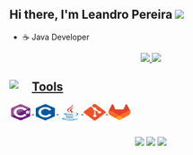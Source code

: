 ## Hi there, I'm Leandro Pereira <img src="http://gifgifs.com/animations/creatures-cartoons/cartoons-simpsons/homer_simpson.gif" width="50" >

- ☕ Java Developer

<div align="center">
  <a href="https://github.com/leandroh84">
  <img height="150em" src="https://github-readme-stats.vercel.app/api?username=leandroh84&show_icons=true&theme=dracula&include_all_commits=true&count_private=true"/>
  <img height="150em" src="https://github-readme-stats.vercel.app/api/top-langs/?username=leandroh84&layout=compact&langs_count=7&theme=dracula"/>
</div>

 <img align="left" img src="http://gifgifs.com/animations/computers-technology/computers-and-parts/terminal.gif" width="40" >  <h2>Tools</h2>

<img align="center" height="30" width="40" src="https://raw.githubusercontent.com/devicons/devicon/master/icons/csharp/csharp-original.svg">
<img align="center" height="30" width="40" src="https://raw.githubusercontent.com/devicons/devicon/9f4f5cdb393299a81125eb5127929ea7bfe42889/icons/c/c-plain.svg">
<img align="center" height="30" width="40" src="https://raw.githubusercontent.com/devicons/devicon/9f4f5cdb393299a81125eb5127929ea7bfe42889/icons/java/java-original.svg">
<img align="center" height="30" width="40" src="https://raw.githubusercontent.com/devicons/devicon/9f4f5cdb393299a81125eb5127929ea7bfe42889/icons/git/git-original.svg">  
<img align="center" height="30" width="40" src="https://raw.githubusercontent.com/devicons/devicon/9f4f5cdb393299a81125eb5127929ea7bfe42889/icons/gitlab/gitlab-original.svg">

  ##
<div align="center"> 
  <a href="https://instagram.com/leandropereiradez" target="_blank"><img src="https://img.shields.io/badge/-Instagram-%23E4405F?style=for-the-badge&logo=instagram&logoColor=white" target="_blank"></a>
 	<a href = "mailto:leandropereiradez@gmail.com"><img src="https://img.shields.io/badge/-Gmail-%23333?style=for-the-badge&logo=gmail&logoColor=white" target="_blank"></a>
  <a href="https://www.linkedin.com/in/leandrohenrique84/" target="_blank"><img src="https://img.shields.io/badge/-LinkedIn-%230077B5?style=for-the-badge&logo=linkedin&logoColor=white" target="_blank"></a>
</div>
